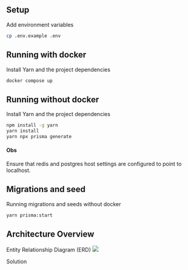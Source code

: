 ## Setup
Add environment variables
```bash
cp .env.example .env
```

## Running with docker
Install Yarn and the project dependencies

```bash
docker compose up
```

## Running without docker
Install Yarn and the project dependencies

```bash
npm install -g yarn
yarn install
yarn npx prisma generate
```
#### Obs
Ensure that redis and postgres host settings are configured to point to localhost.



## Migrations and seed
Running migrations and seeds without docker
```bash
yarn prisma:start
```


## Architecture Overview
Entity Relationship Diagram (ERD)
![](https://i.ibb.co/vjCQxSz/estrutura-db.jpg)

Solution
